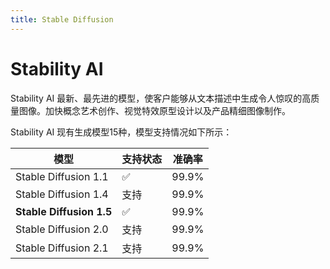 ```yaml
---
title: Stable Diffusion
---
```


# Stability AI

Stability AI 最新、最先进的模型，使客户能够从文本描述中生成令人惊叹的高质量图像。加快概念艺术创作、视觉特效原型设计以及产品精细图像制作。

Stability AI 现有生成模型15种，模型支持情况如下所示：

| 模型                     | 支持状态           | 准确率 |
| ------------------------ | ------------------ | ------ |
| Stable Diffusion 1.1     | :white_check_mark: | 99.9%  |
| Stable Diffusion 1.4     | 支持               | 99.9%  |
| **Stable Diffusion 1.5** | :white_check_mark: | 99.9%  |
| Stable Diffusion 2.0     | 支持               | 99.9%  |
| Stable Diffusion 2.1     | 支持               | 99.9%  |